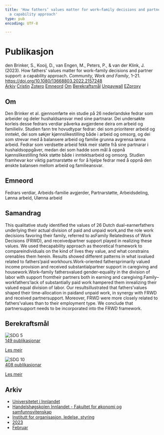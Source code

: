 ```yaml
---
title: 'How fathers’ values matter for work–family decisions and partner support:
  a capability approach'
type: pub
encoding: UTF-8

---
```

<h1>Publikasjon</h1>
<article id="csl-bib-container-PMT5WTUZ" class="csl-bib-container">
  <div class="csl-bib-body"> <div class="csl-entry">den Brinker, S., Kooij, D., van Engen, M., Peters, P., &#38; van der Klink, J. (2023). How fathers’ values matter for work–family decisions and partner support: a capability approach. <i>Community, Work and Family</i>, 1–21. <a href="https://doi.org/10.1080/13668803.2022.2157248">https://doi.org/10.1080/13668803.2022.2157248</a></div> </div>
  <div class="csl-bib-buttons">
    <a href="#taxonomy-article-PMT5WTUZ" alt="archive" class="csl-bib-button">Arkiv</a>
    <a href="https://app.cristin.no/results/show.jsf?id=2127967" alt="Cristin" class="csl-bib-button">Cristin</a>
    <a href="http://zotero.org/groups/5881554/items/PMT5WTUZ" alt="Zotero" class="csl-bib-button">Zotero</a>
    <a href="#keywords-article-PMT5WTUZ" alt="keywords" class="csl-bib-button">Emneord</a>
    <a href="#about-article-PMT5WTUZ" alt="about_pub" class="csl-bib-button">Om</a>
    <a href="#sdg-article-PMT5WTUZ" alt="sdg" class="csl-bib-button">Berekraftsmål</a>
    <a href="https://doi.org/10.1080/13668803.2022.2157248" alt="Unpaywall" class="csl-bib-button">Unpaywall</a>
    <a href="https://doi.org/10.1080/13668803.2022.2157248" alt="EZproxy" class="csl-bib-button">EZproxy</a>
  </div>
  <div id="csl-bib-meta-container-PMT5WTUZ"></div>
</article>
<div id="csl-bib-meta-PMT5WTUZ" class="csl-bib-meta">
  <article id="about-article-PMT5WTUZ" class="about_pub-article">
    <h1>Om</h1>
    Den Brinker et al. gjennomførte ein studie på 26 nederlandske fedrar som arbeider og deler hushaldsansvar med sine partnarar. Dei undersøkte korleis desse fedrars verdiar påverka avgjerdene deira om arbeid og familieliv. Studien fann tre hovudtypar fedrar: dei som prioriterer arbeid og inntekt, dei som søkjer kjønnslikestilling både i arbeid og omsorg, og dei som strevar med å balansere arbeid og familie grunna avgrensa lønna arbeid. Fedrar som verdsette arbeid fekk meir støtte frå sine partnarar i hushaldsoppgåver, medan dei som hadde som mål å oppnå kjønnslikestilling fekk støtte både i inntektsarbeid og omsorg. Studien framhevar kor viktig partnarstøtte er for å hjelpe fedrar med å oppnå den ønskte balansen mellom arbeid og familieansvar.
  </article>
  <article id="keywords-article-PMT5WTUZ" class="keywords-article">
    <h1>Emneord</h1>
    Fedrars verdiar, Arbeids-familie avgjerder, Partnarstøtte, Arbeidsdeling, Lønna arbeid, Ulønna arbeid
  </article>
  <article id="abstract-article-PMT5WTUZ" class="abstract-article">
    <h1>Samandrag</h1>
    This qualitative study identified the values of 26 Dutch dual-earnerfathers underlying their actual division of paid and unpaid work,and the role work decisions favoring their family, referred to asFamily Relatedness of Work Decisions (FRWD), and receivedpartner support played in realizing these values. We used thecapability  approach  as  theoretical  framework  to  compareindividuals on the kind of lives they value, and what constrains orenables them herein. Results showed different patterns in what isvalued related to fathers’paid workhours.Work-oriented fathersprimarily  valued  income  provision  and  received  substantialpartner support in caregiving and housework.Work–family fathersvalued gender-equality in the division of labor with support fromtheir partners both in earning and caregiving.Family–workfathers’lack of substantially paid work hampered them inrealizing  their  valued  equal  division  of  labor.  Our  resultsillustrated that fathers’values shaped their time-allocation in paidand unpaid work, in synergy with FRWD and received partnersupport. Moreover, FRWD were more closely related to fathers’values than to their employment type. We conclude that partnersupport needs to be incorporated into the FRWD framework.
  </article>
  <article id="sdg-article-PMT5WTUZ" class="sdg-article">
    <h1>Berekraftsmål</h1>
    <div class="sdg-container"><div id="sdg5" class="sdg">
        <img src="{{< params subfolder >}}images/sdg/sdg05_nn.png" class="image" alt="SDG 5">
        <div class="sdg-overlay">
          <a href="{{< params subfolder >}}nn/archive/?sdg=5#archive" class="sdg-publication-count"><span>149</span> publikasjonar</a>
          <p><a href="https://fn.no/om-fn/fns-baerekraftsmaal/likestilling-mellom-kjoennene?lang=nno-NO" class="sdg-read-more">Les meir</a></p>
        </div>
      </div> <div id="sdg10" class="sdg">
        <img src="{{< params subfolder >}}images/sdg/sdg10_nn.png" class="image" alt="SDG 10">
        <div class="sdg-overlay">
          <a href="{{< params subfolder >}}nn/archive/?sdg=10#archive" class="sdg-publication-count"><span>408</span> publikasjonar</a>
          <p><a href="https://fn.no/om-fn/fns-baerekraftsmaal/mindre-ulikhet?lang=nno-NO" class="sdg-read-more">Les meir</a></p>
        </div>
      </div></div>
  </article>
  <article id="taxonomy-article-PMT5WTUZ" class="taxonomy-article">
    <h1>Arkiv</h1>
    <ul>
      <li><a href="{{< params subfolder >}}nn/archive/?key=3DCRN523">Universitetet i Innlandet</a></li>
      <li><a href="{{< params subfolder >}}nn/archive/?key=DU8Q9LN9">Handelshøgskolen Innlandet - Fakultet for økonomi og samfunnsvitenskap</a></li>
      <li><a href="{{< params subfolder >}}nn/archive/?key=4LUWR3ZM">Institutt for organisasjon, ledelse, styring</a></li>
      <li><a href="{{< params subfolder >}}nn/archive/?key=THVQJFRI">2023</a></li>
      <li><a href="{{< params subfolder >}}nn/archive/?key=M4Y5J8RM">Februar</a></li>
    </ul>
  </article>
</div>
